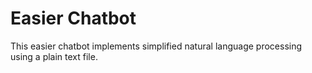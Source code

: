 # Easier Chatbot

This easier chatbot implements simplified natural language processing using a plain text file.
